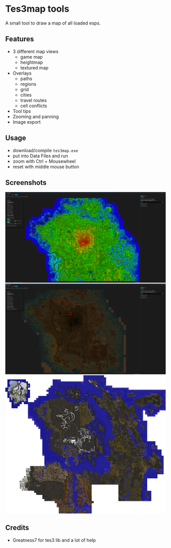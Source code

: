 # Tes3map tools

A small tool to draw a map of all loaded esps.

## Features

- 3 different map views
  - game map
  - heightmap
  - textured map
- Overlays
  - paths
  - regions
  - grid
  - cities
  - travel routes
  - cell conflicts
- Tool tips
- Zooming and panning
- Image export

## Usage

- download/compile `tes3map.exe`
- put into Data Files and run
- zoom with Ctrl + Mousewheel
- reset with middle mouse button

## Screenshots

![screen01](/assets/ui_heightmap_02.png)
![screen01](/assets/ui_minimap_02.png)
![screen01](/assets/tr%20(Large).png)

## Credits

- Greatness7 for tes3 lib and a lot of help

